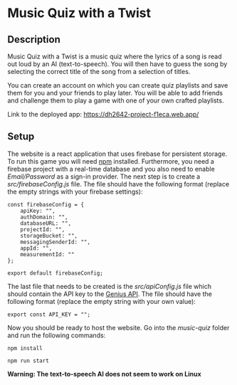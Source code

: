 # Music Quiz with a Twist

## Description

Music Quiz with a Twist is a music quiz where the lyrics of a song is read out loud by an AI (text-to-speech). You will then have to guess the song by selecting the correct title of the song from a selection of titles.

You can create an account on which you can create quiz playlists and save them for you and your friends to play later. You will be able to add friends and challenge them to play a game with one of your own crafted playlists.

Link to the deployed app: https://dh2642-project-f1eca.web.app/

## Setup

The website is a react application that uses firebase for persistent storage. 
To run this game you will need [npm](https://www.npmjs.com/) installed.
Furthermore, you need a firebase project with a real-time database and
you also need to enable _Email/Password_ as a sign-in provider. The next
step is to create a _src/firebaseConfig.js_ file. The file should have
the following format (replace the empty strings with your firebase settings):

```
const firebaseConfig = {
    apiKey: "",
    authDomain: "",
    databaseURL: "",
    projectId: "",
    storageBucket: "",
    messagingSenderId: "",
    appId: "",
    measurementId: ""
};

export default firebaseConfig;
```

The last file that needs to be created is the *src/apiConfig.js* file
which should contain the API key to the [Genius API](https://rapidapi.com/Glavier/api/genius-song-lyrics1).
The file should have the following format (replace the empty string with your own value):
```
export const API_KEY = "";
```

Now you should be ready to host the website. Go 
into the *music-quiz* folder and run the following commands:

`npm install`

`npm run start`

**Warning: The text-to-speech AI does not seem to work on Linux**
